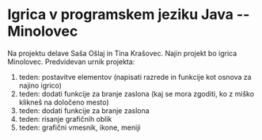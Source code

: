 # Igrica v programskem jeziku Java -- Minolovec
Na projektu delave Saša Ošlaj in Tina Krašovec. Najin projekt bo igrica Minolovec. Predvidevan urnik projekta:
1. teden: postavitve elementov (napisati razrede in funkcije kot osnova za najino igrico)
2. teden: dodati funkcije za branje zaslona (kaj se mora zgoditi, ko z miško klikneš na določeno mesto)
3. teden: dodati funkcije za branje zaslona
4. teden: risanje grafičnih oblik
5. teden: grafični vmesnik, ikone, meniji
